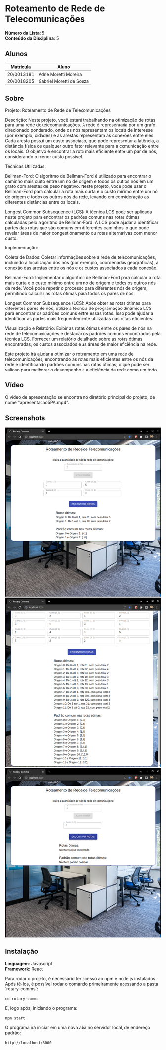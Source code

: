 # Roteamento de Rede de Telecomunicações

**Número da Lista**: 5<br>
**Conteúdo da Disciplina**: 5<br>

## Alunos
|Matrícula | Aluno |
| -- | -- |
| 20/0013181  |  Adne Moretti Moreira |
| 20/0018205  |  Gabriel Moretti de Souza |

## Sobre 
Projeto: Roteamento de Rede de Telecomunicações

Descrição: Neste projeto, você estará trabalhando na otimização de rotas para uma rede de telecomunicações. A rede é representada por um grafo direcionado ponderado, onde os nós representam os locais de interesse (por exemplo, cidades) e as arestas representam as conexões entre eles. Cada aresta possui um custo associado, que pode representar a latência, a distância física ou qualquer outro fator relevante para a comunicação entre os locais. O objetivo é encontrar a rota mais eficiente entre um par de nós, considerando o menor custo possível.

Técnicas Utilizadas:

Bellman-Ford: O algoritmo de Bellman-Ford é utilizado para encontrar o caminho mais curto entre um nó de origem e todos os outros nós em um grafo com arestas de peso negativo. Neste projeto, você pode usar o Bellman-Ford para calcular a rota mais curta e o custo mínimo entre um nó de origem e todos os outros nós da rede, levando em consideração as diferentes distâncias entre os locais.

Longest Common Subsequence (LCS): A técnica LCS pode ser aplicada neste projeto para encontrar os padrões comuns nas rotas ótimas calculadas pelo algoritmo de Bellman-Ford. A LCS pode ajudar a identificar partes das rotas que são comuns em diferentes caminhos, o que pode revelar áreas de maior congestionamento ou rotas alternativas com menor custo.

Implementação:

Coleta de Dados: Coletar informações sobre a rede de telecomunicações, incluindo a localização dos nós (por exemplo, coordenadas geográficas), a conexão das arestas entre os nós e os custos associados a cada conexão.

Bellman-Ford: Implementar o algoritmo de Bellman-Ford para calcular a rota mais curta e o custo mínimo entre um nó de origem e todos os outros nós da rede. Você pode repetir o processo para diferentes nós de origem, permitindo calcular as rotas ótimas para todos os pares de nós.

Longest Common Subsequence (LCS): Após obter as rotas ótimas para diferentes pares de nós, utilize a técnica de programação dinâmica LCS para encontrar os padrões comuns entre essas rotas. Isso pode ajudar a identificar as partes mais frequentemente utilizadas nas rotas eficientes.

Visualização e Relatório: Exibir as rotas ótimas entre os pares de nós na rede de telecomunicações e destacar os padrões comuns encontrados pela técnica LCS. Fornecer um relatório detalhado sobre as rotas ótimas encontradas, os custos associados e as áreas de maior eficiência na rede.

Este projeto irá ajudar a otimizar o roteamento em uma rede de telecomunicações, encontrando as rotas mais eficientes entre os nós da rede e identificando padrões comuns nas rotas ótimas, o que pode ser valioso para melhorar o desempenho e a eficiência da rede como um todo.

## Vídeo
O vídeo de apresentação se encontra no diretório principal do projeto, de nome "apresentacao5PA.mp4".

## Screenshots

![Print 1](rotary-comms/public/assets/print1.png)
![Print 2](rotary-comms/public/assets/print2.png)
![Print 3](rotary-comms/public/assets/print3.png)

## Instalação 
**Linguagem**: Javascript<br>
**Framework**: React<br>

Para rodar o projeto, é necessário ter acesso ao npm e node.js instalados. Após tê-los, é possível rodar o comando primeiramente acessando a pasta 'rotary-comms':

`cd rotary-comms`

E, logo após, iniciando o programa:

`npm start`

O programa irá iniciar em uma nova aba no servidor local, de endereço padrão:

`http://localhost:3000`